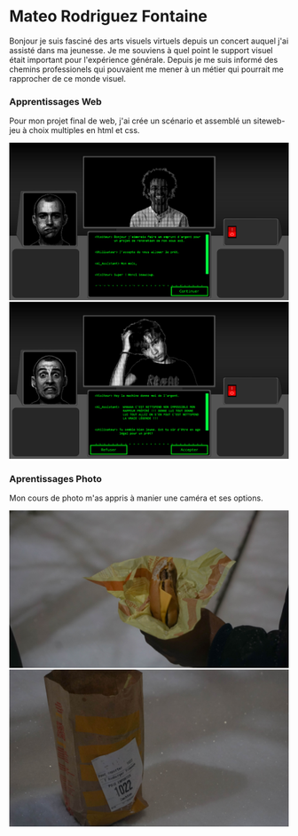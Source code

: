 # Mateo Rodriguez Fontaine
Bonjour je suis fasciné des arts visuels virtuels depuis un concert auquel j'ai assisté dans ma jeunesse. Je me souviens à quel point le support visuel était important pour l'expérience générale. Depuis je me suis informé des chemins professionels qui pouvaient me mener à un métier qui pourrait me rapprocher de ce monde visuel.

### Apprentissages Web
Pour mon projet final de web, j'ai crée un scénario et assemblé un siteweb-jeu à choix multiples en html et css.

![photo](img/web1(1).png)
![photo](img/web1(2).png)

### Aprentissages Photo

Mon cours de photo m'as appris à manier une caméra et ses options.

![photo](img/burger_rodriguez_fontaine_mateo(5of12).jpg)
![photo](img/burger_rodriguez_fontaine_mateo(6of12).jpg)


